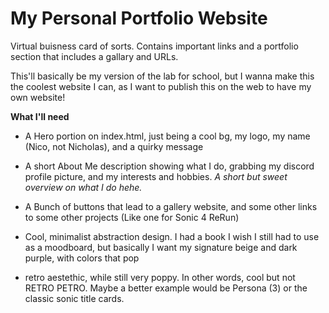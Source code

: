 # My Personal Portfolio Website
Virtual buisness card of sorts. Contains important links and a portfolio section that includes a gallary and URLs.

This'll basically be my version of the lab for school, but I wanna make this the coolest website I can, as I want to publish this on the web to have my own website!


**What I'll need**
* A Hero portion on index.html, just being a cool bg, my logo, my name (Nico, not Nicholas), and a quirky message

* A short About Me description showing what I do, grabbing my discord profile picture, and my interests and hobbies. *A short but sweet overview on what I do hehe.*

* A Bunch of buttons that lead to a gallery website, and some other links to some other projects (Like one for Sonic 4 ReRun)

* Cool, minimalist abstraction design. I had a book I wish I still had to use as a moodboard, but basically I want my signature beige and dark purple, with colors that pop

* retro aestethic, while still very poppy. In other words, cool but not RETRO PETRO. Maybe a better example would be Persona (3) or the classic sonic title cards.



